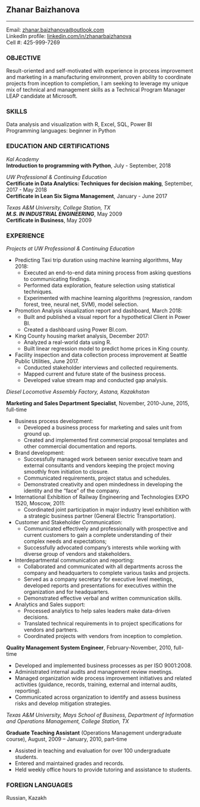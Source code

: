 ## Zhanar Baizhanova  

***************
Email: [zhanar.baizhanova@outlook.com](mailto:zhanar.baizhanova@outlook.com)  
LinkedIn profile: [linkedin.com/in/zhanarbaizhanova](http://linkedin.com/in/zhanarbaizhanova)  
Cell #: 425-999-7269  
### OBJECTIVE  
Result-oriented and self-motivated with experience in process improvement and marketing in a manufacturing environment, proven ability to coordinate projects from inception to completion, I am seeking to leverage my unique mix of technical and management skills as a Technical Program Manager LEAP candidate at Microsoft.      
### SKILLS
Data analysis and visualization with R, Excel, SQL, Power BI   
Programming languages: beginner in Python  
### EDUCATION AND CERTIFICATIONS   
*Kal Academy*  
**Introduction to programming with Python**, July - September, 2018 
       
*UW Professional & Continuing Education*  
**Certificate in Data Analytics: Techniques for decision making**, September, 2017 - May 2018  
**Certificate in Lean Six Sigma Management**, January - June 2017  

*Texas A&M University, College Station, TX*       
**_M.S. IN INDUSTRIAL ENGINEERING_**, May 2009  
**Certificate in Business**, May 2009   
### EXPERIENCE  

*Projects at UW Professional & Continuing Education*  
 
* Predicting Taxi trip duration using machine learning algorithms, May 2018:     
	* Executed an end-to-end data mining process from asking questions to communicating findings.
	* Performed data exploration, feature selection using statistical techniques.
	* Experimented with machine learning algorithms (regression, random forest, tree, neural net, SVM), model selection.   
* Promotion Analysis visualization report and dashboard, March 2018:    
	* Built and published a visual report for a hypothetical Client in Power BI.   
	* Created a dashboard using Power BI.com.     
* King County housing market analysis, December 2017:     
	* Analyzed a real-world data using R.  
	* Built linear regression model to predict home prices in King county.  
* Facility inspection and data collection process improvement at Seattle Public Utilities, June 2017.   
	* Conducted stakeholder interviews and collected requirements.  
	* Mapped current and future state of the business process.  
	* Developed value stream map and conducted gap analysis.   

_Diesel Locomotive Assembly Factory, Astana, Kazakhstan_  

__Marketing and Sales Department Specialist__, November, 2010-June, 2015, full-time  

* Business process development: 
	* Developed a business process for marketing and sales unit from ground up.  
	* Created and implemented first commercial proposal templates and other commercial documentation and reports.  
* Brand development:  
	* Successfully managed work between senior executive team and external consultants and vendors keeping the project moving smoothly from initiation to closure. 
	* Communicated requirements, project status and schedules.  
	* Demonstrated creativity and open mindedness in developing the identity and the “face” of the company.   
* International Exhibition of Railway Engineering and Technologies EXPO 1520, Moscow, 2011:  
	* Coordinated joint participation in major industry level exhibition with a strategic business partner (General Electric Transportation).  
* Customer and Stakeholder Communication:  
	* Communicated effectively and professionally with prospective and current customers to gain a complete understanding of their complex needs and expectations;  
	* Successfully advocated company’s interests while working with diverse group of vendors and stakeholders.  
* Interdepartmental communication and reporting: 
	* Collaborated and communicated with all departments across the company and headquarters to complete various tasks and projects.  
	* Served as a company secretary for executive level meetings, developed reports and presentations for executives within the organization and for headquarters.  
	* Demonstrated effective verbal and written communication skills. 
* Analytics and Sales support:
	* Processed analytics to help sales leaders make data-driven decisions.
	* Translated technical requirements in to project specifications for vendors and partners.
	* Coordinated projects with vendors from inception to completion.  

__Quality Management System Engineer__, February-November, 2010, full-time    

* Developed and implemented business processes as per ISO 9001:2008.       
* Administrated internal audits and management review meetings.     
* Managed organization wide process improvement initiatives and related activities (guidance, records, training, external and internal audits, reporting).     
* Communicated across organization to identify and assess business risks and develop mitigation strategies.  

_Texas A&M University, Mays School of Business, Department of Information and Operations Management, College Station, TX_  

__Graduate Teaching Assistant__ (Operations Management undergraduate course), August, 2009 – January, 2010, part-time    

* Assisted in teaching and evaluation for over 100 undergraduate students.   
* Entered and maintained grades and records.   
* Held weekly office hours to provide tutoring and assistance to students.   

### FOREIGN LANGUAGES

Russian, Kazakh  



